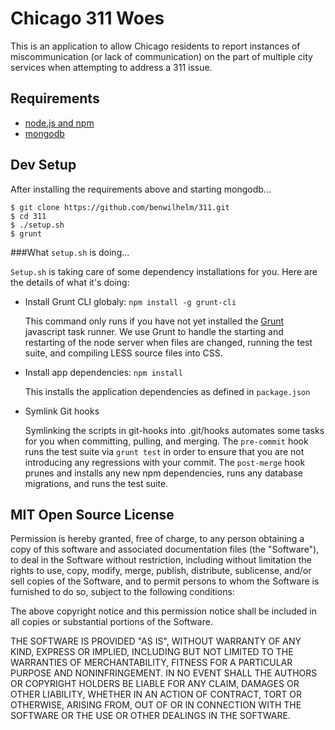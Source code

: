 # Chicago 311 Woes

This is an application to allow Chicago residents to report instances of miscommunication (or lack of communication) on the part of multiple city services when attempting to address a 311 issue. 

## Requirements

* [node.js and npm](http://nodejs.org)
* [mongodb](http://www.mongodb.org/downloads)

## Dev Setup

After installing the requirements above and starting mongodb...

    $ git clone https://github.com/benwilhelm/311.git
    $ cd 311
    $ ./setup.sh
    $ grunt
    
###What `setup.sh` is doing...

`Setup.sh` is taking care of some dependency installations for you. Here are the details of what it's doing:

* Install Grunt CLI globaly: `npm install -g grunt-cli`
  
  This command only runs if you have not yet installed the [Grunt](gruntjs.com) javascript task runner. We use Grunt to handle the starting and restarting of the node server when files are changed, running the test suite, and compiling LESS source files into CSS.
  
* Install app dependencies: `npm install`
  
  This installs the application dependencies as defined in `package.json`

  
* Symlink Git hooks

  Symlinking the scripts in git-hooks into .git/hooks automates some tasks for you when committing, pulling, and merging. The `pre-commit` hook runs the test suite via `grunt test` in order to ensure that you are not introducing any regressions with your commit. The `post-merge` hook prunes and installs any new npm dependencies, runs any database migrations, and runs the test suite.
  

## MIT Open Source License

Permission is hereby granted, free of charge, to any person obtaining a copy of this software and associated documentation files (the "Software"), to deal in the Software without restriction, including without limitation the rights to use, copy, modify, merge, publish, distribute, sublicense, and/or sell copies of the Software, and to permit persons to whom the Software is furnished to do so, subject to the following conditions:

The above copyright notice and this permission notice shall be included in all copies or substantial portions of the Software.

THE SOFTWARE IS PROVIDED "AS IS", WITHOUT WARRANTY OF ANY KIND, EXPRESS OR IMPLIED, INCLUDING BUT NOT LIMITED TO THE WARRANTIES OF MERCHANTABILITY, FITNESS FOR A PARTICULAR PURPOSE AND NONINFRINGEMENT. IN NO EVENT SHALL THE AUTHORS OR COPYRIGHT HOLDERS BE LIABLE FOR ANY CLAIM, DAMAGES OR OTHER LIABILITY, WHETHER IN AN ACTION OF CONTRACT, TORT OR OTHERWISE, ARISING FROM, OUT OF OR IN CONNECTION WITH THE SOFTWARE OR THE USE OR OTHER DEALINGS IN THE SOFTWARE.


  

